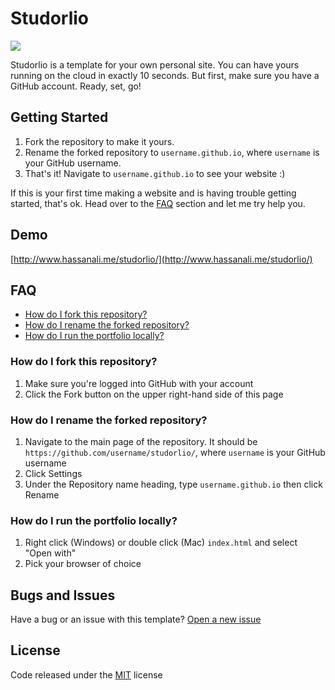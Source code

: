 # Studorlio

![](https://www.dropbox.com/s/a1exez4ktzjc7cj/screenshot.png?dl=1)

Studorlio is a template for your own personal site. You can have yours running on the cloud in exactly 10 seconds. But first, make sure you have a GitHub account. Ready, set, go!

## Getting Started
1. Fork the repository to make it yours.
2. Rename the forked repository to `username.github.io`, where `username` is your GitHub username.
3. That's it! Navigate to `username.github.io` to see your website :) 

If this is your first time making a website and is having trouble getting started, that's ok. Head over to the [FAQ](#faq) section and let me try help you.

## Demo
[http://www.hassanali.me/studorlio/](http://www.hassanali.me/studorlio/)

## FAQ
* [How do I fork this repository?](#how-do-i-fork-this-repository)
* [How do I rename the forked repository?](#how-do-i-rename-the-forked-repository)
* [How do I run the portfolio locally?](#how-do-i-run-the-portfolio-locally)

### How do I fork this repository?
1. Make sure you're logged into GitHub with your account
2. Click the Fork button on the upper right-hand side of this page

### How do I rename the forked repository?
1. Navigate to the main page of the repository. It should be `https://github.com/username/studorlio/`, where `username` is your GitHub username
2. Click Settings
3. Under the Repository name heading, type `username.github.io` then click Rename

### How do I run the portfolio locally?
1. Right click (Windows) or double click (Mac) `index.html` and select "Open with"
2. Pick your browser of choice

## Bugs and Issues
Have a bug or an issue with this template? [Open a new issue](https://github.com/helfi92/studorlio/issues)

## License
Code released under the [MIT](https://github.com/helfi92/studorlio/blob/master/LICENSE) license

